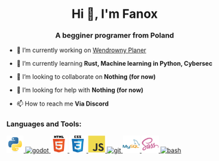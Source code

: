 <h1 align="center">Hi 👋, I'm Fanox</h1>
<h3 align="center">A begginer programer from Poland</h3>

- 🔭 I’m currently working on [Wendrowny Planer](https://github.com/Fanoks/Wendrowny_Planer)

- 🌱 I’m currently learning **Rust, Machine learning in Python, Cybersec**

- 👯 I’m looking to collaborate on **Nothing (for now)**

- 🤝 I’m looking for help with **Nothing (for now)**

- 📫 How to reach me **Via Discord**

<h3 align="left">Languages and Tools:</h3>
<p align="left">
    <a href="https://www.python.org" target="_blank" rel="noreferrer" style="color: argb(0, 0, 0, 0);">
        <img type="image/svg+xml" src="https://raw.githubusercontent.com/devicons/devicon/master/icons/python/python-original.svg" alt="python" width="40" height="40"/>
    </a>
    <a href="https://godotengine.org/" target="_blank" rel="noreferrer" style="color: argb(0, 0, 0, 0);">
        <img type="image/svg+xml" src="https://cdn.jsdelivr.net/gh/devicons/devicon@latest/icons/godot/godot-original.svg" alt="godot" width="40" height="40" />
    </a>
    <a href="https://www.w3.org/html/" target="_blank" rel="noreferrer" style="color: argb(0, 0, 0, 0);">
        <img type="image/svg+xml" src="https://raw.githubusercontent.com/devicons/devicon/master/icons/html5/html5-original-wordmark.svg" alt="html5" width="40" height="40"/>
    </a>
    <a href="https://www.w3schools.com/css/" target="_blank" rel="noreferrer" style="color: argb(0, 0, 0, 0);">
        <img type="image/svg+xml" src="https://raw.githubusercontent.com/devicons/devicon/master/icons/css3/css3-original-wordmark.svg" alt="css3" width="40" height="40"/>
    </a>
    <a href="https://developer.mozilla.org/en-US/docs/Web/JavaScript" target="_blank" rel="noreferrer" style="color: argb(0, 0, 0, 0);">
        <img type="image/svg+xml" src="https://raw.githubusercontent.com/devicons/devicon/master/icons/javascript/javascript-original.svg" alt="javascript" width="40" height="40"/>
    </a>
    <a href="https://git-scm.com/" target="_blank" rel="noreferrer" style="color: argb(0, 0, 0, 0);">
        <img type="image/svg+xml" src="https://www.vectorlogo.zone/logos/git-scm/git-scm-icon.svg" alt="git" width="40" height="40"/>
    </a>
    <a href="https://www.mysql.com/" target="_blank" rel="noreferrer" style="color: argb(0, 0, 0, 0);">
        <img type="image/svg+xml" src="https://raw.githubusercontent.com/devicons/devicon/master/icons/mysql/mysql-original-wordmark.svg" alt="mysql" width="40" height="40"/>
    </a>
    <a href="https://sass-lang.com" target="_blank" rel="noreferrer" style="color: argb(0, 0, 0, 0);">
        <img type="image/svg+xml" src="https://raw.githubusercontent.com/devicons/devicon/master/icons/sass/sass-original.svg" alt="sass" width="40" height="40"/>
    </a>
    <a href="https://www.gnu.org/software/bash/" target="_blank" rel="noreferrer" style="color: argb(0, 0, 0, 0);">
        <img type="image/svg+xml" src="https://www.vectorlogo.zone/logos/gnu_bash/gnu_bash-icon.svg" alt="bash" width="40" height="40"/>
    </a>
</p>

